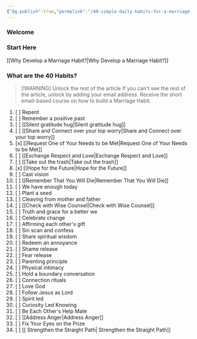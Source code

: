 ```yaml
---
{"dg-publish":true,"permalink":"/40-simple-daily-habits-for-a-marriage-that-lasts/","tags":["gardenEntry"],"created":"","updated":""}
---
```


<div class="convertful-202420"></div>

### Welcome

### Start Here
[[Why Develop a Marriage Habit?\|Why Develop a Marriage Habit?]]



### What are the 40 Habits?

> [!WARNING] Unlock the rest of the article
> If you can't see the rest of the article, unlock by adding your email address.  Receive the short email-based course on how to build a Marriage Habit.
<div class="convertful-202420"></div>
 <!--- form here use arrow to go down one line-->
<div class="convertful-202420"></div>

1. [ ] Repent
2. [ ] Remember a positive past
3. [ ] [[Silent gratitude hug\|Silent gratitude hug]]
4. [ ] [[Share and Connect over your top worry\|Share and Connect over your top worry]]
5. [x] [[Request One of Your Needs to be Met\|Request One of Your Needs to be Met]]
6. [ ] [[Exchange Respect and Love\|Exchange Respect and Love]]
7. [ ] [[Take out the trash\|Take out the trash]]
8. [x] [[Hope for the Future\|Hope for the Future]]
9. [ ] Cast vision
10. [ ] [[Remember That You Will Die\|Remember That You Will Die]]
11. [ ] We have enough today
12. [ ] Plant a seed
13. [ ] Cleaving from mother and father
14. [ ] [[Check with Wise Counsel\|Check with Wise Counsel]]
15. [ ] Truth and grace for a better we
16. [ ] Celebrate change
17. [ ] Affirming each other's gift
18. [ ] Sin scan and confess
19. [ ] Share spiritual wisdom
20. [ ] Redeem an annoyance
21. [ ] Shame release
22. [ ] Fear release
23. [ ] Parenting principle
24. [ ] Physical intimacy
25. [ ] Hold a boundary conversation
26. [ ] Connection rituals
27. [ ] Love God
28. [ ] Follow Jesus as Lord
29. [ ] Spirit led
30. [ ] Curiosity Led Knowing
31. [ ] Be Each Other's Help Mate
32. [ ] [[Address Anger\|Address Anger]]
33. [ ] Fix Your Eyes on the Prize
34. [ ] [[ Strengthen the Straight Path\| Strengthen the Straight Path]]



